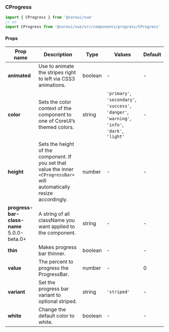### CProgress

```jsx
import { CProgress } from '@coreui/vue'
// or
import CProgress from '@coreui/vue/src/components/progress/CProgress'
```

#### Props

| Prop name                                                                          | Description                                                                                                               | Type    | Values                                                                                          | Default |
| ---------------------------------------------------------------------------------- | ------------------------------------------------------------------------------------------------------------------------- | ------- | ----------------------------------------------------------------------------------------------- | ------- |
| **animated**                                                                       | Use to animate the stripes right to left via CSS3 animations.                                                             | boolean | -                                                                                               | -       |
| **color**                                                                          | Sets the color context of the component to one of CoreUI’s themed colors.                                                 | string  | `'primary'`, `'secondary'`, `'success'`, `'danger'`, `'warning'`, `'info'`, `'dark'`, `'light'` | -       |
| **height**                                                                         | Sets the height of the component. If you set that value the inner `<CProgressBar>` will automatically resize accordingly. | number  | -                                                                                               | -       |
| **progress-bar-class-name** <br><div class="badge bg-primary">5.0.0-beta.0+</div> | A string of all className you want applied to the <CProgressBar/> component.                                              | string  | -                                                                                               | -       |
| **thin**                                                                           | Makes progress bar thinner.                                                                                               | boolean | -                                                                                               | -       |
| **value**                                                                          | The percent to progress the ProgressBar.                                                                                  | number  | -                                                                                               | 0       |
| **variant**                                                                        | Set the progress bar variant to optional striped.                                                                         | string  | `'striped'`                                                                                     | -       |
| **white**                                                                          | Change the default color to white.                                                                                        | boolean | -                                                                                               | -       |
